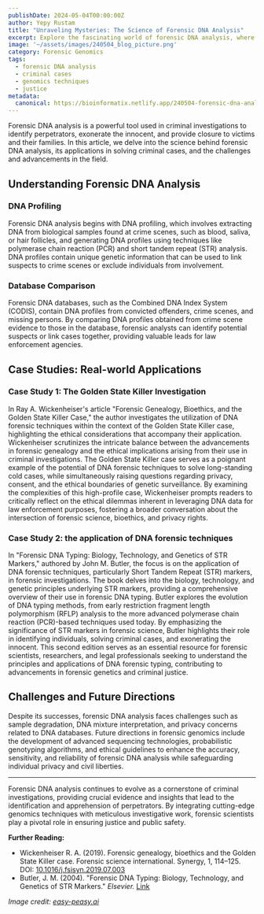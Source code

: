```yaml
---
publishDate: 2024-05-04T00:00:00Z
author: Yepy Rustam
title: "Unraveling Mysteries: The Science of Forensic DNA Analysis"
excerpt: Explore the fascinating world of forensic DNA analysis, where cutting-edge genomics techniques help solve criminal cases and bring justice to victims and their families.
image: '~/assets/images/240504_blog_picture.png'
category: Forensic Genomics
tags:
  - forensic DNA analysis
  - criminal cases
  - genomics techniques
  - justice
metadata:
  canonical: https://bioinformatix.netlify.app/240504-forensic-dna-analysis
---
```


Forensic DNA analysis is a powerful tool used in criminal investigations to identify perpetrators, exonerate the innocent, and provide closure to victims and their families. In this article, we delve into the science behind forensic DNA analysis, its applications in solving criminal cases, and the challenges and advancements in the field.

## Understanding Forensic DNA Analysis

### DNA Profiling

Forensic DNA analysis begins with DNA profiling, which involves extracting DNA from biological samples found at crime scenes, such as blood, saliva, or hair follicles, and generating DNA profiles using techniques like polymerase chain reaction (PCR) and short tandem repeat (STR) analysis. DNA profiles contain unique genetic information that can be used to link suspects to crime scenes or exclude individuals from involvement.

### Database Comparison

Forensic DNA databases, such as the Combined DNA Index System (CODIS), contain DNA profiles from convicted offenders, crime scenes, and missing persons. By comparing DNA profiles obtained from crime scene evidence to those in the database, forensic analysts can identify potential suspects or link cases together, providing valuable leads for law enforcement agencies.

## Case Studies: Real-world Applications

### Case Study 1: The Golden State Killer Investigation

In Ray A. Wickenheiser's article "Forensic Genealogy, Bioethics, and the Golden State Killer Case," the author investigates the utilization of DNA forensic techniques within the context of the Golden State Killer case, highlighting the ethical considerations that accompany their application. Wickenheiser scrutinizes the intricate balance between the advancements in forensic genealogy and the ethical implications arising from their use in criminal investigations. The Golden State Killer case serves as a poignant example of the potential of DNA forensic techniques to solve long-standing cold cases, while simultaneously raising questions regarding privacy, consent, and the ethical boundaries of genetic surveillance. By examining the complexities of this high-profile case, Wickenheiser prompts readers to critically reflect on the ethical dilemmas inherent in leveraging DNA data for law enforcement purposes, fostering a broader conversation about the intersection of forensic science, bioethics, and privacy rights.

### Case Study 2: the application of DNA forensic techniques

In "Forensic DNA Typing: Biology, Technology, and Genetics of STR Markers," authored by John M. Butler, the focus is on the application of DNA forensic techniques, particularly Short Tandem Repeat (STR) markers, in forensic investigations. The book delves into the biology, technology, and genetic principles underlying STR markers, providing a comprehensive overview of their use in forensic DNA typing. Butler explores the evolution of DNA typing methods, from early restriction fragment length polymorphism (RFLP) analysis to the more advanced polymerase chain reaction (PCR)-based techniques used today. By emphasizing the significance of STR markers in forensic science, Butler highlights their role in identifying individuals, solving criminal cases, and exonerating the innocent. This second edition serves as an essential resource for forensic scientists, researchers, and legal professionals seeking to understand the principles and applications of DNA forensic typing, contributing to advancements in forensic genetics and criminal justice.

## Challenges and Future Directions

Despite its successes, forensic DNA analysis faces challenges such as sample degradation, DNA mixture interpretation, and privacy concerns related to DNA databases. Future directions in forensic genomics include the development of advanced sequencing technologies, probabilistic genotyping algorithms, and ethical guidelines to enhance the accuracy, sensitivity, and reliability of forensic DNA analysis while safeguarding individual privacy and civil liberties.

***

Forensic DNA analysis continues to evolve as a cornerstone of criminal investigations, providing crucial evidence and insights that lead to the identification and apprehension of perpetrators. By integrating cutting-edge genomics techniques with meticulous investigative work, forensic scientists play a pivotal role in ensuring justice and public safety.

**Further Reading:**
- Wickenheiser R. A. (2019). Forensic genealogy, bioethics and the Golden State Killer case. Forensic science international. Synergy, 1, 114–125. DOI: [10.1016/j.fsisyn.2019.07.003](https://doi.org/10.1016/j.fsisyn.2019.07.003)
- Butler, J. M. (2004). "Forensic DNA Typing: Biology, Technology, and Genetics of STR Markers." *Elsevier.* [Link](https://shop.elsevier.com/books/forensic-dna-typing/butler/978-0-08-047061-0)

*Image credit: [easy-peasy.ai](https://easy-peasy.ai/ai-image-generator/images/comprehensive-guide-understanding-dna-solving-crimes)*
